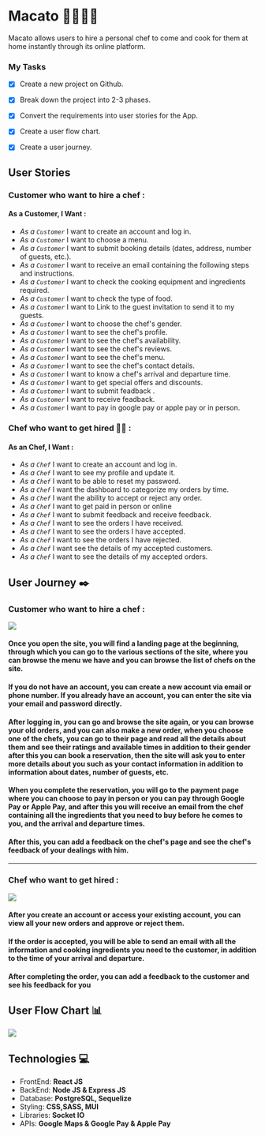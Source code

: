 # Macato :hamburger::meat_on_bone::fried_shrimp::rice: 

Macato allows users to hire a personal chef to come and cook for them at home instantly through its online platform.





### **My Tasks**
- [x] Create a new project on Github.
- [x] Break down the project into 2-3 phases.
- [x] Convert the requirements into user stories for the App.
- [x] Create a user flow chart.
- [x] Create a user journey.


## **User Stories**


### **Customer  who want to hire a chef** : 
   #### As a Customer, I Want : 
 - _As a ` Customer `_ I want to create an account and log in.
- _As a ` Customer `_ I want to choose a menu.
- _As a ` Customer `_ I want to submit booking details (dates, address, number of guests, etc.).
- _As a ` Customer `_  I want to receive an email containing the following steps and instructions.
- _As a ` Customer `_ I want to check the cooking equipment and ingredients required.
- _As a ` Customer `_  I want to check the type of food.
- _As a ` Customer `_  I want to Link to the guest invitation to send it to my guests.
- _As a ` Customer `_  I want to choose the chef's gender.
- _As a ` Customer `_ I want to see the chef's profile.
- _As a ` Customer `_ I want to see the chef's availability.
- _As a ` Customer `_ I want to see the chef's reviews.
- _As a ` Customer `_ I want to see the chef's menu.
- _As a ` Customer `_ I want to see the chef's contact details.
- _As a ` Customer `_  I want to know a chef's arrival and departure time.
- _As a ` Customer `_ I want to get special offers and discounts.
- _As a ` Customer `_ I want to submit feadback .
- _As a ` Customer `_ I want to receive feadback.
- _As a ` Customer `_  I want to pay in google pay or apple pay or in person.





### **Chef who want to get hired** :woman_cook: : 
   #### As an Chef, I Want  : 
- _As a ` Chef `_ I want to create an account and log in.
- _As a ` Chef `_ I want to see my profile and update it.
- _As a ` Chef `_ I want to be able to reset my password.
- _As a ` Chef `_ I want the dashboard to categorize my orders by time.
- _As a ` Chef `_ I want the ability to accept or reject any order.
- _As a ` Chef `_ I want to get paid in person or online
- _As a ` Chef `_ I want to submit feedback and receive feedback.
- _As a ` Chef `_ I want to see the orders I have received.
- _As a ` Chef `_ I want to see the orders I have accepted.
- _As a ` Chef `_ I want to see the orders I have rejected.
- _As a ` Chef `_ I want see the details of my accepted customers.
- _As a ` Chef `_ I want to see the details of my accepted orders.


## **User Journey**  :black_nib:
### **Customer  who want to hire a chef** : 

![](https://i.imgur.com/yJDHvSw.png)


#### Once you open the site, you will find a landing page at the beginning, through which you can go to the various sections of the site, where you can browse the menu we have and you can browse the list of chefs on the site.
#### If you do not have an account, you can create a new account via email or phone number. If you already have an account, you can enter the site via your email and password directly.
#### After logging in, you can go and browse the site again, or you can browse your old orders, and you can also make a new order, when you choose one of the chefs, you can go to their page and read all the details about them and see their ratings and available times in addition to their gender after this you can book a reservation, then the site will ask you to enter more details about you such as your contact information in addition to information about dates, number of guests, etc.
#### When you complete the reservation, you will go to the payment page where you can choose to pay in person or you can pay through Google Pay or Apple Pay, and after this you will receive an email from the chef containing all the ingredients that you need to buy before he comes to you, and the arrival and departure times.
#### After this, you can add a feedback on the chef's page and see the chef's feedback of your dealings with him.
***
### **Chef who want to get hired** : 
![](https://i.imgur.com/RC2jMxK.png)
#### After you create an account or access your existing account, you can view all your new orders and approve or reject them. 
#### If the order is accepted, you will be able to send an email with all the information and cooking ingredients you need to the customer, in addition to the time of your arrival and departure.
#### After completing the order, you can add a feedback to the customer and see his feedback for you
## **User Flow Chart** :bar_chart: 
![](https://i.imgur.com/oNyCRRE.png)


## **Technologies** :computer:


- FrontEnd: **React JS**
- BackEnd: **Node JS & Express JS**
- Database: **PostgreSQL, Sequelize**
- Styling: **CSS,SASS, MUI**
- Libraries: **Socket IO**
- APIs: **Google Maps & Google Pay & Apple Pay**


